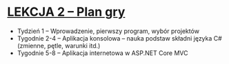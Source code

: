 # [LEKCJA 2 – Plan gry](https://kurs.szkoladotneta.pl/zostan-programista-asp-net/tydzien-1-plan-gry/lekcja-3-plan-gry/)
* Tydzień 1 – Wprowadzenie, pierwszy program, wybór projektów
* Tygodnie 2-4 – Aplikacja konsolowa – nauka podstaw składni języka C# (zmienne, pętle, warunki itd.)
* Tygodnie 5-8 – Aplikacja internetowa w ASP.NET Core MVC
